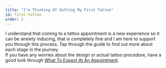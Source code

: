 ```yaml
---
title: "I’m Thinking Of Getting My First Tattoo"
id: first-tattoo
order: 2
---
```


I understand that coming to a tattoo appointment is a new experience so it can be anxiety inducing, that is completely fine and I am here to support you through this process. Tap through the guide to find out more about each stage in the journey.  
If you have any worries about the design or actual tattoo procedure, have a good look through [What To Expect At An Appointment](#during-appointment).
